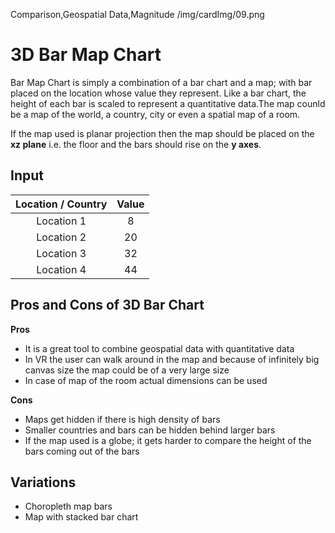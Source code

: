 Comparison,Geospatial Data,Magnitude
/img/cardImg/09.png
# 3D Bar Map Chart

Bar Map Chart is simply a combination of a bar chart and a map; with bar placed on the location whose value they represent. Like a bar chart, the height of each bar is scaled to represent a quantitative data.The map counld be a map of the world, a country, city or even a spatial map of a room.

If the map used is planar projection then the map should be placed on the __xz plane__ i.e. the floor and the bars should rise on the __y axes__.

## Input

Location / Country | Value 
:-------------:| :-----:|  
Location 1 | 8 
Location 2 | 20 
Location 3 | 32 
Location 4 | 44 

## Pros and Cons of 3D Bar Chart

__Pros__
* It is a great tool to combine geospatial data with quantitative data
* In VR the user can walk around in the map and because of infinitely big canvas size the map could be of a very large size
* In case of map of the room actual dimensions can be used

__Cons__
* Maps get hidden if there is high density of bars
* Smaller countries and bars can be hidden behind larger bars
* If the map used is a globe; it gets harder to compare the height of the bars coming out of the bars

## Variations

* Choropleth map bars
* Map with stacked bar chart